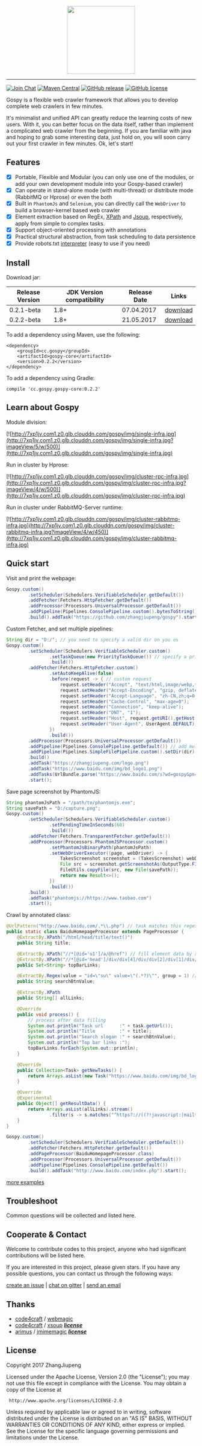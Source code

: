 <p align="center">
  <a href="http://www.gospy.cc/">
     <img src="http://7xp1jv.com1.z0.glb.clouddn.com/gospy/img/banner" width="180"><hr>
  </a>
</p>

[![Join Chat](https://badges.gitter.im/Join%20Chat.svg)](https://gitter.im/Gospy-Dev/Lobby?utm_source=share-link&utm_medium=link&utm_campaign=share-link)
[![Maven Central](https://maven-badges.herokuapp.com/maven-central/cc.gospy/gospy-core/badge.svg)](https://maven-badges.herokuapp.com/maven-central/cc.gospy/gospy-core)
[![GitHub release](https://img.shields.io/github/release/zhangjiupeng/gospy.svg)](https://github.com/zhangjiupeng/gospy/releases)
[![GitHub license](https://img.shields.io/badge/license-Apache%20License%202.0-blue.svg?style=flat)](http://www.apache.org/licenses/LICENSE-2.0)

Gospy is a flexible web crawler framework that allows you to develop complete web crawlers in few minutes.

It's minimalist and unified API can greatly reduce the learning costs of new users. With it, you can better focus on the data itself, rather than implement a complicated web crawler from the beginning. If you are familiar with java and hoping to grab some interesting data, just hold on, you will soon carry out your first crawler in few minutes. Ok, let's start!

## Features

* [x] Portable, Flexible and Modular (you can only use one of the modules, or add your own development module into your Gospy-based crawler)
* [x] Can operate in stand-alone mode (with multi-thread) or distribute mode (RabbitMQ or Hprose) or even the both
* [x] Built in `PhantomJs` and `Selenium`, you can directly call the `WebDriver` to build a browser-kernel based web crawler
* [x] Element extraction based on RegEx, [XPath](https://github.com/code4craft/xsoup/) and [Jsoup](https://jsoup.org/), respectively, apply from simple to complex tasks.
* [x] Support object-oriented processing with annotations
* [x] Practical structural abstraction, from task scheduling to data persistence
* [x] Provide robots.txt [interpreter](https://github.com/BrandwatchLtd/robots/) (easy to use if you need)

## Install
Download jar:

Release Version | JDK Version compatibility | Release Date | Links
-- | -- | -- | --
0.2.1-beta | 1.8+ | 07.04.2017 | [download](https://github.com/ZhangJiupeng/Gospy/releases/tag/v0.2.1)
0.2.2-beta | 1.8+ | 21.05.2017 | [download](https://github.com/ZhangJiupeng/Gospy/releases/tag/v0.2.2)

To add a dependency using Maven, use the following:
```
<dependency>
    <groupId>cc.gospy</groupId>
    <artifactId>gospy-core</artifactId>
    <version>0.2.2</version>
</dependency>
```
To add a dependency using Gradle:
```
compile 'cc.gospy.gospy-core:0.2.2'
```

## Learn about Gospy
Module division:

[![http://7xp1jv.com1.z0.glb.clouddn.com/gospy/img/single-infra.jpg](http://7xp1jv.com1.z0.glb.clouddn.com/gospy/img/single-infra.jpg?imageView/5/w/500)](http://7xp1jv.com1.z0.glb.clouddn.com/gospy/img/single-infra.jpg)

Run in cluster by Hprose:

[![http://7xp1jv.com1.z0.glb.clouddn.com/gospy/img/cluster-rpc-infra.jpg](http://7xp1jv.com1.z0.glb.clouddn.com/gospy/img/cluster-rpc-infra.jpg?imageView/4/w/500)](http://7xp1jv.com1.z0.glb.clouddn.com/gospy/img/cluster-rpc-infra.jpg)

Run in cluster under RabbitMQ-Server runtime:

[![http://7xp1jv.com1.z0.glb.clouddn.com/gospy/img/cluster-rabbitmq-infra.jpg](http://7xp1jv.com1.z0.glb.clouddn.com/gospy/img/cluster-rabbitmq-infra.jpg?imageView/4/w/450)](http://7xp1jv.com1.z0.glb.clouddn.com/gospy/img/cluster-rabbitmq-infra.jpg)

## Quick start

Visit and print the webpage:
```java
Gospy.custom()
        .setScheduler(Schedulers.VerifiableScheduler.getDefault())
        .addFetcher(Fetchers.HttpFetcher.getDefault())
        .addProcessor(Processors.UniversalProcessor.getDefault())
        .addPipeline(Pipelines.ConsolePipeline.custom().bytesToString().build())
        .build().addTask("https://github.com/zhangjiupeng/gospy").start();
```

Custom Fetcher, and set multiple pipelines:
```java
String dir = "D:/"; // you need to specify a valid dir on you os
Gospy.custom()
        .setScheduler(Schedulers.VerifiableScheduler.custom()
                .setTaskQueue(new PriorityTaskQueue()) // specify a priority queue
                .build())
        .addFetcher(Fetchers.HttpFetcher.custom()
                .setAutoKeepAlive(false)
                .before(request -> { // custom request
                    request.setHeader("Accept", "text/html,image/webp,*/*;q=0.8");
                    request.setHeader("Accept-Encoding", "gzip, deflate, sdch");
                    request.setHeader("Accept-Language", "zh-CN,zh;q=0.8");
                    request.setHeader("Cache-Control", "max-age=0");
                    request.setHeader("Connection", "keep-alive");
                    request.setHeader("DNT", "1");
                    request.setHeader("Host", request.getURI().getHost());
                    request.setHeader("User-Agent", UserAgent.DEFAULT);
                })
                .build())
        .addProcessor(Processors.UniversalProcessor.getDefault())
        .addPipeline(Pipelines.ConsolePipeline.getDefault()) // add multiple pipelines
        .addPipeline(Pipelines.SimpleFilePipeline.custom().setDir(dir).build())
        .build()
        .addTask("https://zhangjiupeng.com/logo.png")
        .addTask("https://www.baidu.com/img/bd_logo1.png")
        .addTasks(UrlBundle.parse("https://www.baidu.com/s?wd=gospy&pn={0~90~10}"))
        .start();
```

Save page screenshot by PhantomJS:
```java
String phantomJsPath = "/path/to/phantomjs.exe";
String savePath = "D:/capture.png";
Gospy.custom()
        .setScheduler(Schedulers.VerifiableScheduler.custom()
                .setPendingTimeInSeconds(60)
                .build())
        .addFetcher(Fetchers.TransparentFetcher.getDefault())
        .addProcessor(Processors.PhantomJSProcessor.custom()
                .setPhantomJsBinaryPath(phantomJsPath)
                .setWebDriverExecutor((page, webDriver) -> {
                    TakesScreenshot screenshot = (TakesScreenshot) webDriver;
                    File src = screenshot.getScreenshotAs(OutputType.FILE);
                    FileUtils.copyFile(src, new File(savePath));
                    return new Result<>();
                })
                .build())
        .build()
        .addTask("phantomjs://https://www.taobao.com")
        .start();
```

Crawl by annotated class:
```java
@UrlPattern("http://www.baidu.com/.*\\.php") // task matches this regex will be processed
public static class BaiduHomepageProcessor extends PageProcessor {
    @ExtractBy.XPath("/html/head/title/text()")
    public String title;

    @ExtractBy.XPath("//*[@id='u1']/a/@href") // fill element data by xpath
    @ExtractBy.XPath("//*[@id='head']/div/div[4]/div/div[2]/div[1]/div/a/@href")
    public Set<String> topBarLinks;

    @ExtractBy.Regex(value = "id=\"su\" value=\"(.*?)\"", group = 1) // fill by regex
    public String searchBtnValue;

    @ExtractBy.XPath
    public String[] allLinks;

    @Override
    public void process() { 
        // process after data filling
        System.out.println("Task url      :" + task.getUrl());
        System.out.println("Title         :" + title);
        System.out.println("Search slogan :" + searchBtnValue);
        System.out.println("Top bar links :");
        topBarLinks.forEach(System.out::println);
    }

    @Override
    public Collection<Task> getNewTasks() {
        return Arrays.asList(new Task("https://www.baidu.com/img/bd_logo1.png"));
    }

    @Override
    @Experimental
    public Object[] getResultData() {
        return Arrays.asList(allLinks).stream()
                .filter(s -> s.matches("^https?://((?!javascript:|mailto:| ).)*")).toArray();
    }
}
```
```java
Gospy.custom()
        .setScheduler(Schedulers.VerifiableScheduler.getDefault())
        .addFetcher(Fetchers.HttpFetcher.getDefault())
        .addPageProcessor(BaiduHomepageProcessor.class)
        .addProcessor(Processors.UniversalProcessor.getDefault())
        .addPipeline(Pipelines.ConsolePipeline.getDefault())
        .build().addTask("http://www.baidu.com/index.php").start();
```
[more examples](https://github.com/ZhangJiupeng/Gospy/tree/master/src/main/example)

## Troubleshoot

Common questions will be collected and listed here.

## Cooperate & Contact

Welcome to contribute codes to this project, anyone who had significant contributions will be listed here.

If you are interested in this project, please given stars. If you have any possible questions, you can contact us through the following ways:

[create an issue](https://github.com/zhangjiupeng/gospy/issues/new) | [chat on gitter](https://gitter.im/Gospy-Dev/Lobby) | [send an email](mailto:jiupeng.zhang@gmail.com)

## Thanks
* [code4craft](https://github.com/code4craft) / [webmagic](https://github.com/code4craft/webmagic)
* [code4craft](https://github.com/code4craft) / [xsoup](https://github.com/code4craft/xsoup) ***[license](https://github.com/code4craft/xsoup/blob/master/LICENSE)***
* [arimus](https://github.com/arimus) / [jmimemagic](https://github.com/arimus/jmimemagic) ***[license](https://github.com/arimus/jmimemagic/blob/master/LICENSE)***

## License

Copyright 2017 ZhangJiupeng

Licensed under the Apache License, Version 2.0 (the "License"); you may not use this file except in compliance with the License. You may obtain a copy of the License at

     http://www.apache.org/licenses/LICENSE-2.0

Unless required by applicable law or agreed to in writing, software distributed under the License is distributed on an "AS IS" BASIS, WITHOUT WARRANTIES OR CONDITIONS OF ANY KIND, either express or implied. See the License for the specific language governing permissions and limitations under the License.
